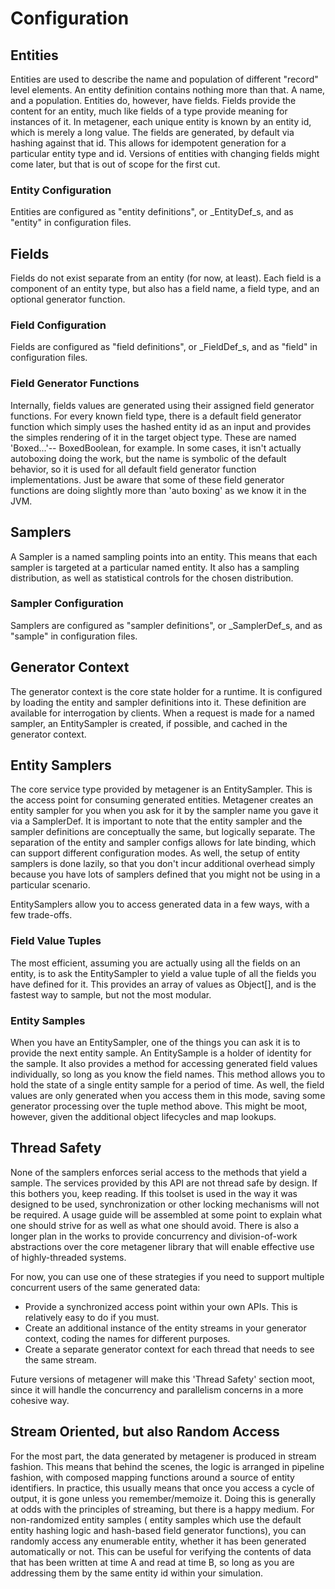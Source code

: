 Configuration
=============

## Entities
Entities are used to describe the name and population of different "record" level elements.
An entity definition contains nothing more than that. A name, and a population. Entities do,
however, have fields. Fields provide the content for an entity, much like fields of a type
provide meaning for instances of it. In metagener, each unique entity is known by an entity id,
which is merely a long value. The fields are generated, by default via hashing against that id.
This allows for idempotent generation for a particular entity type and id. Versions of entities
with changing fields might come later, but that is out of scope for the first cut.

### Entity Configuration
Entities are configured as "entity definitions", or _EntityDef_s, and as "entity" in configuration files.

## Fields
Fields do not exist separate from an entity (for now, at least). Each field is a component of an
entity type, but also has a field name, a field type, and an optional generator function.

### Field Configuration
Fields are configured as "field definitions", or _FieldDef_s, and as "field" in configuration files.

### Field Generator Functions
Internally, fields values are generated using their assigned field generator functions. For every
known field type, there is a default field generator function which simply uses the hashed entity id
as an input and provides the simples rendering of it in the target object type. These are named
'Boxed...'-- BoxedBoolean, for example. In some cases, it isn't actually autoboxing doing the work, but
the name is symbolic of the default behavior, so it is used for all default field generator function
implementations. Just be aware that some of these field generator functions are doing slightly more than
'auto boxing' as we know it in the JVM.

## Samplers
A Sampler is a named sampling points into an entity. This means that each sampler is targeted at
a particular named entity. It also has a sampling distribution, as well as statistical controls
for the chosen distribution.

### Sampler Configuration
Samplers are configured as "sampler definitions", or _SamplerDef_s, and as "sample" in configuration files.

## Generator Context
The generator context is the core state holder for a runtime. It is configured by loading the entity
and sampler definitions into it. These definition are available for interrogation by clients. When a request
is made for a named sampler, an EntitySampler is created, if possible, and cached in the generator context.

## Entity Samplers
The core service type provided by metagener is an EntitySampler. This is the access point for consuming
generated entities. Metagener creates an entity sampler for you when you ask for it by
the sampler name you gave it via a SamplerDef. It is important to note that the entity sampler
and the sampler definitions are conceptually the same, but logically separate. The separation of the entity
and sampler configs allows for late binding, which can support different configuration modes. As well, the
setup of entity samplers is done lazily, so that you don't incur additional overhead simply because you have lots
of samplers defined that you might not be using in a particular scenario.

EntitySamplers allow you to access generated data in a few ways, with a few trade-offs.

### Field Value Tuples
The most efficient, assuming you are actually using all the fields on an entity, is to ask the EntitySampler
to yield a value tuple of all the fields you have defined for it. This provides an array of values as
Object[], and is the fastest way to sample, but not the most modular.

### Entity Samples
When you have an EntitySampler, one of the things you can ask it is to provide the next entity sample.
An EntitySample is a holder of identity for the sample. It also provides a method for accessing generated
field values individually, so long as you know the field names. This method allows you to hold the state
of a single entity sample for a period of time. As well, the field values are only generated when you
access them in this mode, saving some generator processing over the tuple method above. This might be
moot, however, given the additional object lifecycles and map lookups.

## Thread Safety
None of the samplers enforces serial access to the methods that yield a sample. The services provided by this API
are not thread safe by design. If this bothers you, keep reading. If this toolset is used in the way it was
designed to be used, synchronization or other locking mechanisms will not be required. A usage guide will
be assembled at some point to explain what one should strive for as well as what one should avoid. There is also
a longer plan in the works to provide concurrency and division-of-work abstractions over the core metagener
library that will enable effective use of highly-threaded systems.

For now, you can use one of these strategies if you need to support multiple concurrent users of the same generated data:

- Provide a synchronized access point within your own APIs. This is relatively easy to do if you must.
- Create an additional instance of the entity streams in your generator context, coding the names for different purposes.
- Create a separate generator context for each thread that needs to see the same stream.

Future versions of metagener will make this 'Thread Safety' section moot, since it will handle the concurrency and
parallelism concerns in a more cohesive way.

## Stream Oriented, but also Random Access
For the most part, the data generated by metagener is produced in stream fashion. This means that behind the scenes,
the logic is arranged in pipeline fashion, with composed mapping functions around a source of entity identifiers.
In practice, this usually means that once you access a cycle of output, it is gone unless you remember/memoize it. Doing
this is generally at odds with the principles of streaming, but there is a happy medium. For non-randomized entity samples
( entity samples which use the default entity hashing logic and hash-based field generator functions), you can randomly
access any enumerable entity, whether it has been generated automatically or not. This can be useful for verifying the
contents of data that has been written at time A and read at time B, so long as you are addressing them by the same
entity id within your simulation.






